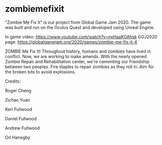 # zombiemefixit
"Zombie Me Fix It" is our project from Global Game Jam 2020. The game was built and run on the Oculus Quest and developed using Unreal Engine.

In game video: https://www.youtube.com/watch?v=nxHaaKOAhsk
GGJ2020 page: https://globalgamejam.org/2020/games/zombie-me-fix-it-4

ZOMBIE Me Fix It! Throughout history, humans and zombies have lived in conflict. Now, we are working to make amends. With the newly opened Zombie Repair and Rehabilitation center, we're cementing our friendship between two peoples. Fire staples to repair zombies as they roll in. Aim for the broken bits to avoid explosions.

Credits: 

Roger Cheng

Zichao Yuan

Keri Fullwood

Daniel Fullwood

Andrew Fullwood

Ori Hanegby




